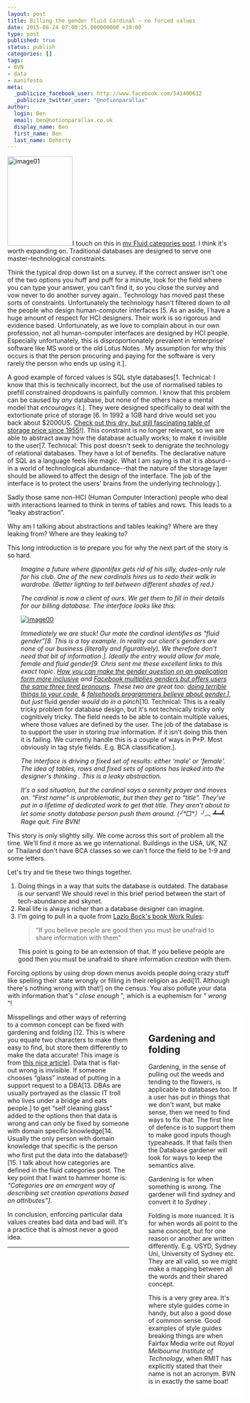 ```yaml
---
layout: post
title: Billing the gender fluid Cardinal – no forced values
date: 2015-08-24 07:00:25.000000000 +10:00
type: post
published: true
status: publish
categories: []
tags:
- BVN
- data
- manifesto
meta:
  _publicize_facebook_user: http://www.facebook.com/541400612
  _publicize_twitter_user: "@notionparallax"
author:
  login: Ben
  email: ben@notionparallax.co.uk
  display_name: Ben
  first_name: Ben
  last_name: Doherty
---
```

<style type="text/css">
  .sidebar {
      width: 40%;
      display: block;
      float: right;
      transform: translateX(2em);
      background-color: rgba(255,255,255,0.2);
      padding: 1em;
    }
</style>
<p><!--more--></p>
<p><img class="alignright wp-image-1851" src="{{ site.baseurl }}/assets/image01.png" alt="image01" width="146" height="200" />I touch on this in <a title="Fluid categories – define things by their attributes not their name" href="http://tropos.bvn.com.au/2015/02/27/taxonomy/">my Fluid categories post</a>. I think it's worth expanding on. Traditional databases are designed to serve one master–technological constraints.</p>
<p>Think the typical drop down list on a survey. If the correct answer isn't one of the two options you huff and puff for a minute, look for the field where you can type your answer, you can't find it, so you close the survey and vow never to do another survey again.. Technology has moved past these sorts of constraints. Unfortunately the technology hasn't filtered down to <em>all</em> the people who design human-computer interfaces [5. As an aside, I have a huge amount of respect for HCI designers. Their work is so rigorous and evidence based. Unfortunately, as we love to complain about in our own profession, not all human-computer interfaces are designed by HCI people. Especially unfortunately, this is disproportionately prevalent in ‘enterprise' software like MS word or the old Lotus Notes . My assumption for why this occurs is that the person procuring and paying for the software is very rarely the person who ends up using it.].</p>
<p>A good example of forced values is SQL style databases[1. Technical: I know that this is technically incorrect, but the use of normalised tables to prefill constrained dropdowns is painfully common. I know that this problem can be caused by <em>any</em> database, but none of the others hace a mental model that <em>encourages</em> it.]. They were designed specifically to deal with the extortionate price of storage [6. In 1992 a 1GB hard drive would set you back about $2000US. <a href="http://www.jcmit.com/diskprice.htm">Check out this dry, but still fascinating table of storage price since 1955</a>!]. This constraint is no longer relevant, so we are able to abstract away how the database actually works; to make it invisible to the user[7. Technical: This post doesn't seek to denigrate the technology of relational databases. They have a lot of benefits. The declarative nature of SQL as a language feels like magic. What I am saying is that it is absurd--in a world of technological abundance--that the nature of the storage layer should be allowed to affect the design of the interface. The job of the interface is to protect the users' brains from the underlying technology.].</p>
<p>Sadly those same non-HCI (Human Computer Interaction) people who deal with interactions learned to think in terms of tables and rows. This leads to a “leaky abstraction”.</p>
<p>Why am I talking about abstractions and tables leaking? Where are they leaking from? Where are they leaking to?</p>
<p>This long introduction is to prepare you for why the next part of the story is so hard.</p>
<p style="padding-left: 30px;"><em>Imagine a future where @pontifex gets rid of his silly, dudes-only rule for his club. One of the new cardinals hires us to redo their walk in wardrobe. (Better lighting to tell between different shades of red.)</em></p>
<p style="padding-left: 30px;"><em>The cardinal is now a client of ours. We get them to fill in their details for our billing database. The interface looks like this:</em></p>
<p style="padding-left: 30px;"><a href="/wordpress/wp-content/uploads/2015/08/image00.jpg" rel="attachment wp-att-1852"><img class="alignright size-full wp-image-1852" src="{{ site.baseurl }}/assets/image00.jpg" alt="image00" /></a></p>
<p style="padding-left: 30px;"><em>Immediately we are stuck! Our mate the cardinal identifies as “fluid gender”[8. This is a toy example. In reality our client's genders are none of our business (literally and figuratively). We therefore don't need that bit of information.]. Ideally the entry would allow for male, female and fluid gender[9. Chris sent me these excellent links to this exact topic. <a href="http://itspronouncedmetrosexual.com/2012/06/how-can-i-make-the-gender-question-on-an-application-form-more-inclusive/">How you can make the gender question on an application form more inclusive</a> and <a href="https://illinois.edu/blog/view/25/110232">Facebook multiplies genders but offers users the same three tired pronouns</a>. These two are great too: <a href="http://blog.codinghorror.com/doing-terrible-things-to-your-code/">doing terrible things to your code </a> &amp; <a href="http://www.cscyphers.com/blog/2012/06/28/falsehoods-programmers-believe-about-gender/">falsehoods programmers believe about gender.</a>], but just </em>fluid gender<em> would do in a pinch</em>[10. Technical: This is a really tricky problem for database design, but it's not technically tricky only cognitively tricky. The field needs to be able to contain multiple values, where those values are defined by the user. The job of the database is to support the user in storing <em>true</em> information. If it isn't doing this then it is failing. We currently handle this is a couple of ways in P+P. Most obviously in tag style fields. E.g. BCA classification.].</p>
<p style="padding-left: 30px;"><em>The interface is driving a fixed set of results: either ‘male' or ‘female'. The idea of tables, rows and fixed sets of options has leaked into the designer's thinking . This is a leaky abstraction.</em></p>
<p style="padding-left: 30px;"><em>It's a sad situation, but the cardinal says a serenity prayer and moves on. “First name” is unproblematic, but then they get to “title”. They've put in a lifetime of dedicated work to get that title. They aren't about to let some snotty database person push them around. (╯°□°）╯︵ ┻━┻. Rage quit. Fire BVN!</em></p>
<p>This story is only slightly silly. We come across this sort of problem all the time. We'll find it more as we go international. Buildings in the USA, UK, NZ or Thailand don't have BCA classes so we can't force the field to be 1-9 and some letters.</p>
<p>Let's try and tie these two things together.</p>
<ol>
<li>Doing things in a way that suits the database is outdated. The database is our servant! We should revel in this brief period between the start of tech-abundance and skynet.</li>
<li>Real life is always richer than a database designer can imagine.</li>
<li>I'm going to pull in a quote from <a href="http://www.amazon.com/Work-Rules-Insights-Inside-Transform/dp/1455554790">Lazlo Bock's book Work Rules</a>:<br />
<blockquote><p>“If you believe people are good then you must be unafraid to share information with them”</p></blockquote>
<p>This point is going to be an extension of that. If you believe people are good then you must be unafraid to share information <em>creation</em> with them.</li>
</ol>
<p>Forcing options by using drop down menus avoids people doing crazy stuff like spelling their state wrongly or filling in their religion as Jedi[11. Although there's nothing wrong with that!] on the census. You also pollute your data with information that's “ <em>close enough</em> ”, which is a euphemism for “ <em>wrong</em> ”!</p>
<div class="sidebar">
<h2>Gardening and folding</h2>
<p>Gardening, in the sense of pulling out the weeds and tending to the flowers, is applicable to databases too. If a user has put in things that we don't want, but make sense, then we need to find ways to fix that. The first line of defence is to support them to make good inputs though typeaheads. If that fails then the Database gardener will look for ways to keep the semantics alive.</p>
<p>Gardening is for when something is wrong. The gardener will find <em>sydney</em> and convert it to <em>Sydney</em> . <img src="{{ site.baseurl }}/assets/image05.png" alt="" /></p>
<p>Folding is more nuanced. It is for when words all point to the same concept, but for one reason or another are written differently. E.g. USYD, Sydney Uni, University of Sydney etc. They are all valid, so we might make a mapping between all the words and their shared concept.</p>
<p>This is a very grey area. It's where style guides come in handy, but also a good dose of common sense. Good examples of style guides breaking things are when Fairfax Media write out <em>Royal Melbourne Institute of Technology</em>, when RMIT has explicitly stated that their name is not an acronym. BVN is in exactly the same boat!</p>
</div>
<p>Misspellings and other ways of referring to a common concept can be fixed with gardening and folding [12. <img class=" alignright" src="{{ site.baseurl }}/assets/image05.png" alt="" />This is where you equate two characters to make them easy to find, but store them differently to make the data accurate! This image is from <a href="http://www.google.com/url?q=http%3A%2F%2Falistapart.com%2Farticle%2Faccent-folding-for-auto-complete&amp;sa=D&amp;sntz=1&amp;usg=AFQjCNHoOjb9f8zCRxu-_jCcaanqItuhTQ">this nice article</a>]. Data that is flat-out wrong is invisible. If someone chooses “glass” instead of putting in a support request to a DBA[13. DBAs are usually portrayed as the classic IT troll who lives under a bridge and eats people.] to get “self cleaning glass” added to the options then that data is wrong and can only be fixed by someone with domain specific knowledge[14. Usually the only person with domain knowledge that specific is the person who first put the data into the database!]<sup>,</sup>[15. I talk about how categories are defined in the fluid categories post. The key point that I want to hammer home is: <em>“Categories are an emergent way of describing set creation operations based on attributes”].</em></p>
<p>In conclusion, enforcing particular data values creates bad data and bad will. It's a practice that is almost never a good idea.</p>
<hr />
